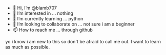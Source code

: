 - 👋 Hi, I’m @blamb707
- 👀 I’m interested in ... nothing 
- 🌱 I’m currently learning ... python 
- 💞️ I’m looking to collaborate on ... not sure i am a beginner
- 📫 How to reach me ... through github 

<!---
blamb707/blamb707 is a ✨ special ✨ repository because its `README.md` (this file) appears on your GitHub profile.
You can click the Preview link to take a look at your changes.
--->


yo i know i am new to this so don't be afraid to call me out. I want to learn as much as possible. 
